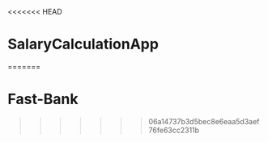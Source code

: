 <<<<<<< HEAD
# SalaryCalculationApp
=======
# Fast-Bank
>>>>>>> 06a14737b3d5bec8e6eaa5d3aef76fe63cc2311b
